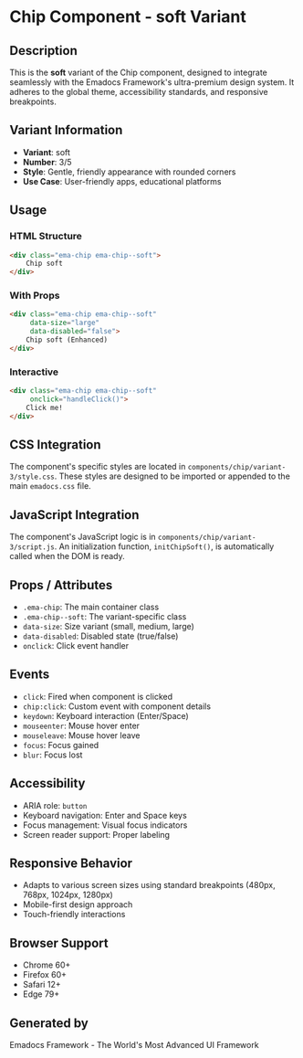 # Chip Component - soft Variant

## Description
This is the **soft** variant of the Chip component, designed to integrate seamlessly with the Emadocs Framework's ultra-premium design system. It adheres to the global theme, accessibility standards, and responsive breakpoints.

## Variant Information
- **Variant**: soft
- **Number**: 3/5
- **Style**: Gentle, friendly appearance with rounded corners
- **Use Case**: User-friendly apps, educational platforms

## Usage

### HTML Structure
```html
<div class="ema-chip ema-chip--soft">
    Chip soft
</div>
```

### With Props
```html
<div class="ema-chip ema-chip--soft" 
     data-size="large" 
     data-disabled="false">
    Chip soft (Enhanced)
</div>
```

### Interactive
```html
<div class="ema-chip ema-chip--soft" 
     onclick="handleClick()">
    Click me!
</div>
```

## CSS Integration
The component's specific styles are located in `components/chip/variant-3/style.css`. These styles are designed to be imported or appended to the main `emadocs.css` file.

## JavaScript Integration
The component's JavaScript logic is in `components/chip/variant-3/script.js`. An initialization function, `initChipSoft()`, is automatically called when the DOM is ready.

## Props / Attributes
- `.ema-chip`: The main container class
- `.ema-chip--soft`: The variant-specific class
- `data-size`: Size variant (small, medium, large)
- `data-disabled`: Disabled state (true/false)
- `onclick`: Click event handler

## Events
- `click`: Fired when component is clicked
- `chip:click`: Custom event with component details
- `keydown`: Keyboard interaction (Enter/Space)
- `mouseenter`: Mouse hover enter
- `mouseleave`: Mouse hover leave
- `focus`: Focus gained
- `blur`: Focus lost

## Accessibility
- ARIA role: `button`
- Keyboard navigation: Enter and Space keys
- Focus management: Visual focus indicators
- Screen reader support: Proper labeling

## Responsive Behavior
- Adapts to various screen sizes using standard breakpoints (480px, 768px, 1024px, 1280px)
- Mobile-first design approach
- Touch-friendly interactions

## Browser Support
- Chrome 60+
- Firefox 60+
- Safari 12+
- Edge 79+

## Generated by
Emadocs Framework - The World's Most Advanced UI Framework
